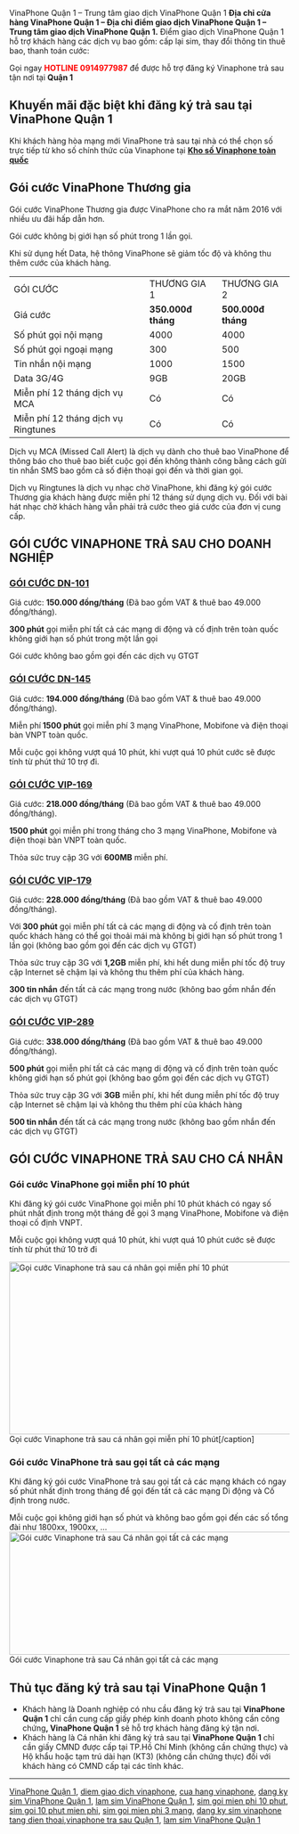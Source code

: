 VinaPhone Quận 1 – Trung tâm giao dịch VinaPhone Quận 1
<strong>Địa chỉ cửa hàng VinaPhone Quận 1 – Địa chỉ điểm giao dịch VinaPhone Quận 1 – Trung tâm giao dịch VinaPhone Quận 1.</strong>
Điểm giao dịch VinaPhone Quận 1 hỗ trợ khách hàng các dịch vụ bao gồm: cấp lại sim, thay đổi thông tin thuê bao, thanh toán cước:


Gọi ngay <span style="color: #ff0000;"><strong>HOTLINE 0914977987</strong></span> để được hỗ trợ đăng ký Vinaphone trả sau tận nơi tại <strong>Quận 1</strong>
<h2 class="pos-title">Khuyến mãi đặc biệt khi đăng ký trả sau tại VinaPhone Quận 1</h2>
<p class="pos-title">Khi khách hàng hòa mạng mới VinaPhone trả sau tại nhà có thể chọn số trực tiếp từ kho số chính thức của Vinaphone tại <strong><a href="http://vinaphone-vnpt.com/chon-so-vinaphone">Kho số Vinaphone toàn quốc</a></strong></p>

<h2>Gói cước VinaPhone Thương gia</h2>
Gói cước VinaPhone Thương gia được VinaPhone cho ra mắt năm 2016 với nhiều ưu đãi hấp dẫn hơn.

Gói cước không bị giới hạn số phút trong 1 lần gọi.

Khi sử dụng hết Data, hệ thông VinaPhone sẽ giảm tốc độ và không thu thêm cước của khách hàng.
<table>
<tbody>
<tr>
<td>GÓI CƯỚC</td>
<td>THƯƠNG GIA 1</td>
<td>THƯƠNG GIA 2</td>
</tr>
<tr>
<td>Giá cước</td>
<td><strong>350.000đ</strong>
<strong> tháng</strong></td>
<td><strong>500.000đ</strong>
<strong> tháng</strong></td>
</tr>
<tr>
<td>Số phút gọi nội mạng</td>
<td>4000</td>
<td>4000</td>
</tr>
<tr>
<td>Số phút gọi ngoại mạng</td>
<td>300</td>
<td>500</td>
</tr>
<tr>
<td>Tin nhắn nội mạng</td>
<td>1000</td>
<td>1500</td>
</tr>
<tr>
<td>Data 3G/4G</td>
<td>9GB</td>
<td>20GB</td>
</tr>
<tr>
<td>Miễn phí 12 tháng dịch vụ MCA</td>
<td>Có</td>
<td>Có</td>
</tr>
<tr>
<td>Miễn phí 12 tháng dịch vụ Ringtunes</td>
<td>Có</td>
<td>Có</td>
</tr>
</tbody>
</table>
Dịch vụ MCA (Missed Call Alert) là dịch vụ dành cho thuê bao VinaPhone để thông báo cho thuê bao biết cuộc gọi đến không thành công bằng cách gửi tin nhắn SMS bao gồm cả số điện thoại gọi đến và thời gian gọi.

Dịch vụ Ringtunes là dịch vụ nhạc chờ VinaPhone, khi đăng ký gói cước Thương gia khách hàng được miễn phí 12 tháng sử dụng dịch vụ. Đối với bài hát nhạc chờ khách hàng vẫn phải trả cước theo giá cước của đơn vị cung cấp.
<h2>GÓI CƯỚC VINAPHONE TRẢ SAU CHO DOANH NGHIỆP</h2>
<h3><a href="http://vinaphone-vnpt.com/vinaphone-doanh-nghiep/dn-101-goi-cuoc-vinaphone-tat-ca-cac-mang.html" target="_blank">GÓI CƯỚC DN-101</a></h3>
Giá cước: <strong>150.000 đồng/tháng</strong> (Đã bao gồm VAT &amp; thuê bao 49.000 đồng/tháng).

<strong>300 phút</strong> gọi miễn phí tất cả các mạng di động và cố định trên toàn quốc không giới hạn số phút trong một lần gọi

Gói cước không bao gồm gọi đến các dịch vụ GTGT
<h3><a href="http://vinaphone-vnpt.com/vinaphone-doanh-nghiep/dn-145-goi-cuoc-vinaphone-goi-mien-phi-10-phut-cho-doanh-nghiep.html" target="_blank">GÓI CƯỚC DN-145</a></h3>
Giá cước: <strong>194.000 đồng/tháng</strong> (Đã bao gồm VAT &amp; thuê bao 49.000 đồng/tháng).

Miễn phí<strong> 1500 phút</strong> gọi miễn phí 3 mạng VinaPhone, Mobifone và điện thoại bàn VNPT toàn quốc.

Mỗi cuộc gọi không vượt quá 10 phút, khi vượt quá 10 phút cước sẽ được tính từ phút thứ 10 trợ đi.
<h3><strong><a href="http://vinaphone-vnpt.com/vinaphone-doanh-nghiep/vip-169-goi-cuoc-vinaphone-goi-mien-phi-10-phut-cho-doanh-nghiep.html">GÓI CƯỚC VIP-169</a></strong></h3>
Giá cước: <strong>218.000 đồng/tháng</strong> (Đã bao gồm VAT &amp; thuê bao 49.000 đồng/tháng).

<strong>1500 phút</strong> gọi miễn phí trong tháng cho 3 mạng VinaPhone, Mobifone và điện thoại bàn VNPT toàn quốc.

Thỏa sức truy cập 3G với <strong>600MB</strong> miễn phí.
<h3><a href="http://vinaphone-vnpt.com/vinaphone-doanh-nghiep/vip-179-goi-cuoc-vinaphone-tra-sau-goi-tat-ca-cac-mang.html" target="_blank">GÓI CƯỚC VIP-179</a></h3>
Giá cước: <strong>228.000 đồng/tháng</strong> (Đã bao gồm VAT &amp; thuê bao 49.000 đồng/tháng).

Với<strong> 300 phút</strong> gọi miễn phí tất cả các mạng di động và cố định trên toàn quốc khách hàng có thể gọi thoải mái mà không bị giới hạn số phút trong 1 lần gọi (không bao gồm gọi đến các dịch vụ GTGT)

Thỏa sức truy cập 3G với <strong>1,2GB</strong> miễn phí, khi hết dung miễn phí tốc độ truy cập Internet sẽ chậm lại và không thu thêm phí của khách hàng.

<strong>300 tin nhắn</strong> đến tất cả các mạng trong nước (không bao gồm nhắn đến các dịch vụ GTGT)
<h3><a href="http://vinaphone-vnpt.com/vinaphone-doanh-nghiep/vip-289-goi-cuoc-vinaphone-tra-sau-goi-tat-ca-cac-mang-moi-2015.html" target="_blank">GÓI CƯỚC VIP-289</a></h3>
Giá cước: <strong>338.000 đồng/tháng</strong> (Đã bao gồm VAT &amp; thuê bao 49.000 đồng/tháng).

<strong>500 phút</strong> gọi miễn phí tất cả các mạng di động và cố định trên toàn quốc không giới hạn số phút gọi (không bao gồm gọi đến các dịch vụ GTGT)

Thỏa sức truy cập 3G với <strong>3GB</strong> miễn phí, khi hết dung miễn phí tốc độ truy cập Internet sẽ chậm lại và không thu thêm phí của khách hàng

<strong>500 tin nhắn</strong> đến tất cả các mạng trong nước (không bao gồm nhắn đến các dịch vụ GTGT)
<h2>GÓI CƯỚC VINAPHONE TRẢ SAU CHO CÁ NHÂN</h2>
<h3><strong>Gói cước VinaPhone gọi miễn phí 10 phút</strong></h3>
Khi đăng ký gói cước VinaPhone gọi miễn phí 10 phút khách có ngay số phút nhất định trong một tháng để gọi 3 mạng VinaPhone, Mobifone và điện thoại cố định VNPT.

Mỗi cuộc gọi không vượt quá 10 phút, khi vượt quá 10 phút cước sẽ được tính từ phút thứ 10 trở đi

<a href="http://vinaphone-vnpt.com/uploads/2015/06/goi-cuoc-vinaphone-ca-nhan-goi-10-phut.png"><img class="wp-image-1034 size-full" src="http://vinaphone-vnpt.com/uploads/2015/06/goi-cuoc-vinaphone-ca-nhan-goi-10-phut.png" alt="Gọi cước Vinaphone trả sau cá nhân gọi miễn phí 10 phút" width="600" height="310" /></a> Gọi cước Vinaphone trả sau cá nhân gọi miễn phí 10 phút[/caption]
<h3><strong> Gói cước VinaPhone trả sau gọi tất cả các mạng</strong></h3>
Khi đăng ký gói cước VinaPhone trả sau gọi tất cả các mạng khách có ngay số phút nhất định trong tháng để gọi đến tất cả các mạng Di động và Cố định trong nước.

Mỗi cuộc gọi không giới hạn số phút và không bao gồm gọi đến các số tổng đài như 1800xx, 1900xx, …
<a href="http://vinaphone-vnpt.com/uploads/2015/06/vinaphone-goi-tat-ca-cac-mang-ca-nhan.png"><img class="wp-image-1035 size-full" src="http://vinaphone-vnpt.com/uploads/2015/06/vinaphone-goi-tat-ca-cac-mang-ca-nhan.png" sizes="(max-width: 600px) 100vw, 600px" srcset="http://vinaphone-vnpt.com/uploads/2015/06/vinaphone-goi-tat-ca-cac-mang-ca-nhan-300x111.png 300w, http://vinaphone-vnpt.com/uploads/2015/06/vinaphone-goi-tat-ca-cac-mang-ca-nhan.png 600w" alt="Gói cước Vinaphone trả sau Cá nhân gọi tất cả các mạng" width="600" height="221" /></a> Gói cước Vinaphone trả sau Cá nhân gọi tất cả các mạng
<h2>Thủ tục đăng ký trả sau tại VinaPhone Quận 1</h2>
<ul>
 	<li>Khách hàng là Doanh nghiệp có nhu cầu đăng ký trả sau tại <strong>VinaPhone Quận 1</strong> chỉ cần cung cấp giấy phép kinh doanh photo không cần công chứng<strong>, VinaPhone Quận 1</strong> sẽ hỗ trợ khách hàng đăng ký tận nơi.</li>
 	<li>Khách hàng là Cá nhân khi đăng ký trả sau tại <strong>VinaPhone Quận 1</strong> chỉ cần giấy CMND được cấp tại TP.Hồ Chí Minh (không cần chứng thực) và Hộ khẩu hoặc tạm trú dài hạn (KT3) (không cần chứng thực) đối với khách hàng có CMND cấp tại các tỉnh khác.</li>
</ul>
<hr />
<a href="http://vinaphone-vnpt.com/cskh/cua-hang-diem-giao-dich-vinaphone-quan-1.html">VinaPhone Quận 1</a>, <a href="http://vinaphone-vnpt.com/cskh/cua-hang-diem-giao-dich-vinaphone-quan-1.html">diem giao dich vinaphone</a>, <a href="http://vinaphone-vnpt.com/cskh/cua-hang-diem-giao-dich-vinaphone-quan-1.html">cua hang vinaphone</a>, <a href="http://vinaphone-vnpt.com/cskh/cua-hang-diem-giao-dich-vinaphone-quan-1.html">dang ky sim VinaPhone Quận 1</a>, <a href="http://vinaphone-vnpt.com/cskh/cua-hang-diem-giao-dich-vinaphone-quan-1.html">lam sim VinaPhone Quận 1</a>, <a href="http://vinaphone-vnpt.com/cskh/cua-hang-diem-giao-dich-vinaphone-quan-1.html">sim goi mien phi 10 phut</a>, <a href="http://vinaphone-vnpt.com/cskh/cua-hang-diem-giao-dich-vinaphone-quan-1.html">sim goi 10 phut mien phi</a>, <a href="http://vinaphone-vnpt.com/cskh/cua-hang-diem-giao-dich-vinaphone-quan-1.html">sim goi mien phi 3 mang</a>, <a href="http://vinaphone-vnpt.com/cskh/cua-hang-diem-giao-dich-vinaphone-quan-1.html">dang ky sim vinaphone tang dien thoai</a>,<a href="http://vinaphone-vnpt.com/cskh/cua-hang-diem-giao-dich-vinaphone-quan-1.html">vinaphone tra sau Quận 1</a>, <a href="http://vinaphone-vnpt.com/cskh/cua-hang-diem-giao-dich-vinaphone-quan-1.html">lam sim VinaPhone Quận 1</a>


